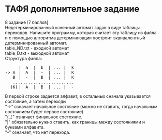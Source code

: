 # ТАФЯ дополнительное задание
8 задание [7 баллов]\
Недетерминированный конечный автомат задан в виде таблицы переходов. 
Напишите программу, которая считает эту таблицу из файла и
с помощью алгоритма детерминизации построит эквивалентный детерминированный автомат.\
table_ND.txt - входной автомат\
table_D.txt - выходной автомат\
Структура файла:
<pre>
     |  a  |  b  | ... |  k
-> A |  A  |  -  | ... |  K  
   B |  -  |  B  | ... |  K
   ........................
  (K)|  A  |  B  | ... |  -
</pre>
В первой строке задается алфавит, в остальных сначала
указывается состояние, а затем переходы.\
"->" означает начальное состояние (можно не ставить, тогда начальным состоянием будет первое состояние).\
"(..)" означает финальное состояние.\
"|" обязательно нужно ставить, как границы между состояниями и буквами алфавита.\
"-" означает, что нет перехода.
